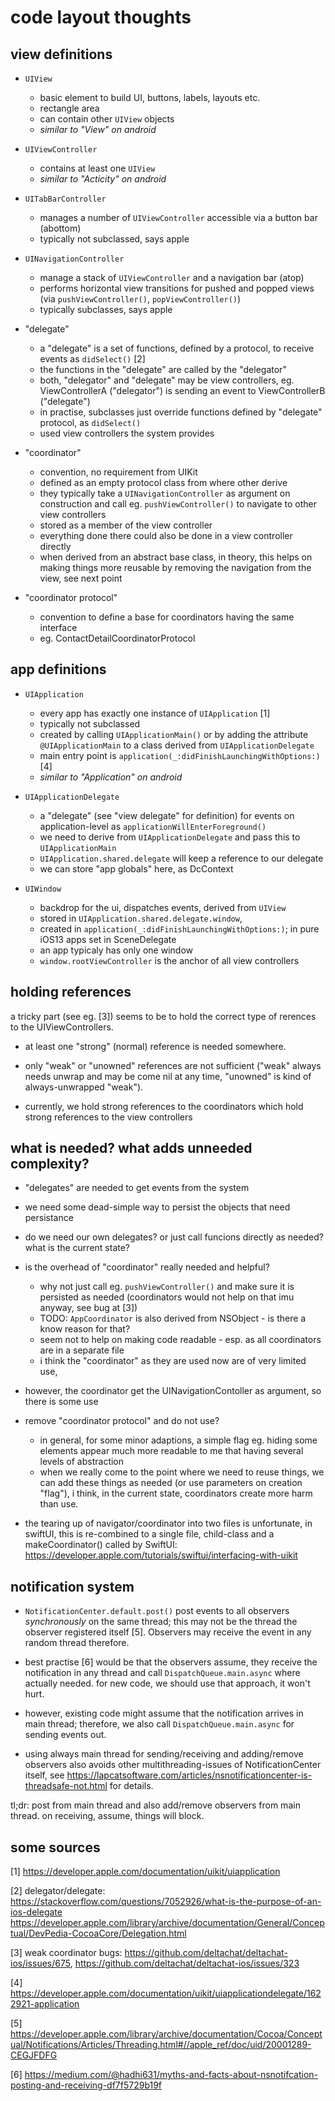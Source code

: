 # code layout thoughts

## view definitions
  
- `UIView`
  - basic element to build UI, buttons, labels, layouts etc.
  - rectangle area
  - can contain other `UIView` objects
  - _similar to "View" on android_

- `UIViewController`
  - contains at least one `UIView`
  - _similar to "Acticity" on android_

- `UITabBarController`
  - manages a number of `UIViewController` accessible via a button bar (abottom)
  - typically not subclassed, says apple

- `UINavigationController`
  - manage a stack of `UIViewController` and a navigation bar (atop)
  - performs horizontal view transitions for pushed and popped views
    (via `pushViewController()`, `popViewController()`)
  - typically subclasses, says apple
  
- "delegate"
  - a "delegate" is a set of functions, defined by a protocol, to receive events as `didSelect()` [2]
  - the functions in the "delegate" are called by the "delegator"
  - both, "delegator" and "delegate" may be view controllers,
    eg. ViewControllerA ("delegator") is sending an event to ViewControllerB ("delegate")
  - in practise, subclasses just override functions defined by "delegate" protocol, as `didSelect()`
  - used view controllers the system provides

- "coordinator"
  - convention, no requirement from UIKit
  - defined as an empty protocol class from where other derive
  - they typically take a `UINavigationController` as argument on construction
    and call eg. `pushViewController()` to navigate to other view controllers
  - stored as a member of the view controller
  - everything done there could also be done in a view controller directly
  - when derived from an abstract base class, in theory, this helps on making things more reusable
    by removing the navigation from the view, see next point

- "coordinator protocol"
  - convention to define a base for coordinators having the same interface
  - eg. ContactDetailCoordinatorProtocol


## app definitions

- `UIApplication`
  - every app has exactly one instance of `UIApplication` [1]
  - typically not subclassed
  - created by calling `UIApplicationMain()`
    or by adding the attribute `@UIApplicationMain` to a class derived from `UIApplicationDelegate`
  - main entry point is `application(_:didFinishLaunchingWithOptions:)` [4]
  - _similar to "Application" on android_
    
- `UIApplicationDelegate`
  - a "delegate" (see "view delegate" for definition)
    for events on application-level as `applicationWillEnterForeground()`
  - we need to derive from `UIApplicationDelegate` and pass this to `UIApplicationMain`
  - `UIApplication.shared.delegate` will keep a reference to our delegate
  - we can store "app globals" here, as DcContext

- `UIWindow`
  - backdrop for the ui, dispatches events, derived from `UIView`
  - stored in `UIApplication.shared.delegate.window`,
  - created in `application(_:didFinishLaunchingWithOptions:)`;
    in pure iOS13 apps set in SceneDelegate
  - an app typicaly has only one window
  - `window.rootViewController` is the anchor of all view controllers


## holding references

a tricky part (see eg. [3]) seems to be to hold the correct type of rerences to the UIViewControllers.

- at least one "strong" (normal) reference is needed somewhere.

- only "weak" or "unowned" references are not sufficient
  ("weak" always needs unwrap and may be come nil at any time,
  "unowned" is kind of always-unwrapped "weak").

- currently, we hold strong references to the coordinators
  which hold strong references to the view controllers


## what is needed? what adds unneeded complexity?

- "delegates" are needed to get events from the system

- we need some dead-simple way to persist the objects that need persistance

- do we need our own delegates? or just call funcions directly as needed?
  what is the current state?

- is the overhead of "coordinator" really needed and helpful?
  - why not just call eg. `pushViewController()` and make sure it is persisted as needed
    (coordinators would not help on that imu anyway, see bug at [3])
  - TODO: `AppCoordinator` is also derived from NSObject - is there a know reason for that?
  - seem not to help on making code readable - esp. as all coordinators are in a separate file
  - i think the "coordinator" as they are used now are of very limited use,

- however, the coordinator get the UINavigationContoller as argument, so there is some use

- remove "coordinator protocol" and do not use?
  - in general, for some minor adaptions, a simple flag eg. hiding some elements
    appear much more readable to me that having several levels of abstraction
  - when we really come to the point where we need to reuse things, 
    we can add these things as needed (or use parameters on creation "flag"),
    i think, in the current state, coordinators create more harm than use.

- the tearing up of navigator/coordinator into two files is
  unfortunate, in swiftUI, this is re-combined to a single file,
  child-class and a makeCoordinator() called by SwiftUI:
  https://developer.apple.com/tutorials/swiftui/interfacing-with-uikit


## notification system

- `NotificationCenter.default.post()`
  post events to all observers _synchronously_ on the same thread;
  this may not be the thread the observer registered itself [5].
  Observers may receive the event in any random thread therefore.

- best practise [6] would be that the observers assume,
  they receive the notification in any thread
  and call `DispatchQueue.main.async` where actually needed.
  for new code, we should use that approach, it won't hurt.

- however, existing code might assume
  that the notification arrives in main thread;
  therefore, we also call `DispatchQueue.main.async` for sending events out.

- using always main thread for sending/receiving and adding/remove observers
  also avoids other multithreading-issues of NotificationCenter itself,
  see https://lapcatsoftware.com/articles/nsnotificationcenter-is-threadsafe-not.html
  for details.

tl;dr: post from main thread and also add/remove observers from main thread.
on receiving, assume, things will block.


## some sources

[1] https://developer.apple.com/documentation/uikit/uiapplication

[2] delegator/delegate: https://stackoverflow.com/questions/7052926/what-is-the-purpose-of-an-ios-delegate https://developer.apple.com/library/archive/documentation/General/Conceptual/DevPedia-CocoaCore/Delegation.html
  
[3] weak coordinator bugs: https://github.com/deltachat/deltachat-ios/issues/675,
https://github.com/deltachat/deltachat-ios/issues/323
  
[4] https://developer.apple.com/documentation/uikit/uiapplicationdelegate/1622921-application

[5] https://developer.apple.com/library/archive/documentation/Cocoa/Conceptual/Notifications/Articles/Threading.html#//apple_ref/doc/uid/20001289-CEGJFDFG

[6] https://medium.com/@hadhi631/myths-and-facts-about-nsnotifcation-posting-and-receiving-df7f5729b19f

